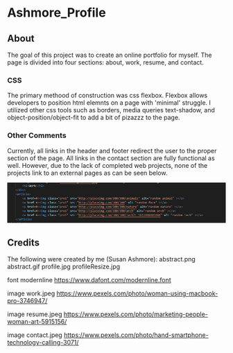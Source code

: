 # Ashmore_Profile

## About

The goal of this project was to create an online portfolio for myself. The page is divided into four sections: about, work, resume, and contact.

### CSS

The primary methood of construction was css flexbox. Flexbox allows developers to position html elemnts on a page with 'minimal' struggle. I utilized other css tools such as borders, media queries text-shadow, and object-position/object-fit to add a bit of pizazzz to the page.

### Other Comments

Currently, all links in the header and footer redirect the user to the proper section of the page. All links in the contact section are fully functional as well. However, due to the lack of completed web projects, none of the projects link to an external pages as can be seen below.


![Image](assets/images/Capture.png)


## Credits

The following were created by me (Susan Ashmore): abstract.png abstract.gif profile.jpg profileResize.jpg

font modernline
https://www.dafont.com/modernline.font

image work.jpeg
https://www.pexels.com/photo/woman-using-macbook-pro-3746947/

image resume.jpeg
https://www.pexels.com/photo/marketing-people-woman-art-5915156/

image contact.jpeg
https://www.pexels.com/photo/hand-smartphone-technology-calling-3071/